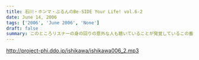 ```yaml
---
title: 石川・ホンマ・ぶるんのBe-SIDE Your Life! vol.6-2
date: June 14, 2006
tags: ['2006', 'June 2006', 'None']
draft: false
summary: このところリスナーの身の回りの意外な人も聴いていることが発覚しているこの番組！実は、どうやら石川の○○も聴いている…っぽいため、石川がやたら下ネタを警戒!!アゲアゲＴシャツプロジェクトも絶好調!!デザインの締め切りは６月末まで！
---
```


http://project-phi.ddo.jp/ishikawa/ishikawa006_2.mp3
